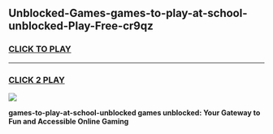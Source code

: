
## Unblocked-Games-games-to-play-at-school-unblocked-Play-Free-cr9qz
<h3>
<a href="https://premium76.site?title=games-to-play-at-school-unblocked&ref=21A">CLICK TO PLAY</a></h3>
<hr>

<h3>
<a href="https://premium76.site?title=games-to-play-at-school-unblocked&ref=21A">CLICK 2 PLAY</a>
  
</h3>

<a href="https://premium76.site?title=games-to-play-at-school-unblocked&ref=21A"><img src="https://clearcache.store/games.png"></a>


**games-to-play-at-school-unblocked games unblocked: Your Gateway to Fun and Accessible Online Gaming**
